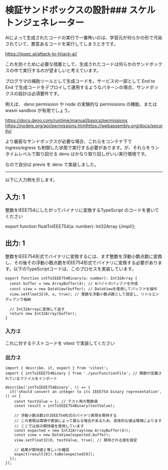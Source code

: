 # 検証サンドボックスの設計### スケルトンジェネレーター

AIによって生成されたコードの実行で一番怖いのは、学習元が何らかの形で汚染されていて、悪意あるコードを実行してしまうときです。

https://jpsec.ai/attack-to-hijack-ai/

これを防ぐために必要な措置として、生成されたコードは何らかのサンドボックスの中で実行するのが望ましいと考えています。

プログラマの補助ツールとして生成コードを。サービスの一部として End to End で生成コードをデプロイして運用するようなパターンの場合、サンドボックスの設計は必須要件です。

例えば、 deno permission や node の実験的な permissions の機能、または wasm sandbox が有用でしょう。

https://docs.deno.com/runtime/manual/basics/permissions https://nodejs.org/api/permissions.htmlhttps://webassembly.org/docs/security/

より厳密なサンドボックスが必要な場合、これらをコンテナ下で ingress/egress も制御した状態で実行する必要があります。が、それらをランタイムレベルで取り回せる deno はかなり取り回しがいい実行環境です。

なので自分は previs を deno で実装しました。

---

以下に入力例を示します。

## 入力: 1

整数をIEEE754にしたがってバイナリに変換するTypeScript のコードを書いてください

export function floatToIEEE754(a: number): Int32Array {/*impl*/};

## 出力: 1

整数をIEEE754形式でバイナリに変換するには、まず整数を浮動小数点数に変換し、その後その浮動小数点数をIEEE754形式でバイナリに変換する必要があります。以下のTypeScriptコードは、このプロセスを実装しています。

```
export function intToIEEE754Binary(a: number): Int32Array {
  const buffer = new ArrayBuffer(4); // 4バイトのバッファを作成
  const view = new DataView(buffer); // DataViewを使用してバッファを操作
  view.setFloat32(0, a, true); // 整数を浮動小数点数として設定し、リトルエンディアンで格納

  // Int32Arrayに変換して返す
  return new Int32Array(buffer);
}

```

### 入力:2

これに対するテストコードを vitest で実装してください

### 出力:2

```
import { describe, it, expect } from 'vitest';
import { intToIEEE754Binary } from './yourFunctionFile'; // 関数が定義されているファイルをインポート

describe('intToIEEE754Binary', () => {
  it('should convert an integer to its IEEE754 binary representation', () => {
    const testValue = 1; // テスト用の整数値
    const result = intToIEEE754Binary(testValue);

    // 浮動小数点数1のIEEE754形式のバイナリ表現を期待する
    // この表現は環境や実装によって異なる場合があるため、具体的な値は環境によります
    // ここでは仮の期待値を使用しています
    const expected = new Int32Array(new ArrayBuffer(4));
    const view = new DataView(expected.buffer);
    view.setFloat32(0, testValue, true); // 期待される値を設定

    // 結果が期待値と等しいか確認
    expect(result[0]).toBe(expected[0]);
  });
});

```

